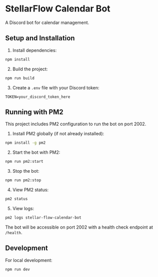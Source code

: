 # StellarFlow Calendar Bot

A Discord bot for calendar management.

## Setup and Installation

1. Install dependencies:
```bash
npm install
```

2. Build the project:
```bash
npm run build
```

3. Create a `.env` file with your Discord token:
```
TOKEN=your_discord_token_here
```

## Running with PM2

This project includes PM2 configuration to run the bot on port 2002.

1. Install PM2 globally (if not already installed):
```bash
npm install -g pm2
```

2. Start the bot with PM2:
```bash
npm run pm2:start
```

3. Stop the bot:
```bash
npm run pm2:stop
```

4. View PM2 status:
```bash
pm2 status
```

5. View logs:
```bash
pm2 logs stellar-flow-calendar-bot
```

The bot will be accessible on port 2002 with a health check endpoint at `/health`.

## Development

For local development:
```bash
npm run dev
```